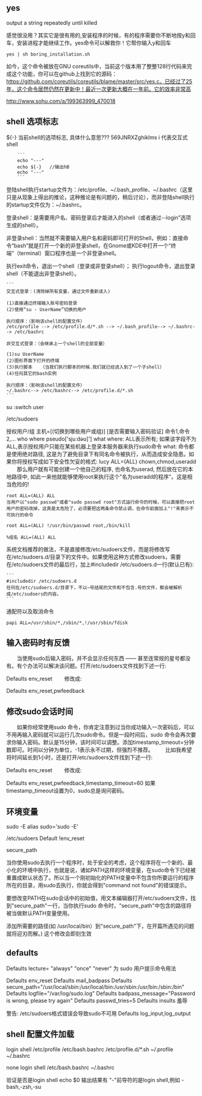 ## yes
output a string repeatedly until killed

感觉很没用？其实它是很有用的,安装程序的时候，有的程序需要你不断地按y和回车，安装进程才能继续工作。yes命令可以解救你！它帮你输入y和回车

```
yes | sh boring_installation.sh

```

如今，这个命令被放在GNU coreutils中，当前这个版本用了整整128行代码来完成这个功能，你可以在github上找到它的源码：https://github.com/coreutils/coreutils/blame/master/src/yes.c。已经过了25年，这个命令居然仍然在更新中！最近一次更新大概在一年前。它的效率非常高

http://www.sohu.com/a/199363999_470018


## shell 选项标志
${-}
    当前shell的选项标志, 具体什么意思???
        569JNRXZghiklms
        i 代表交互式shell

        ```
        echo "---"
        echo ${-}   //输出hB
        echo "---"
        ```

登陆shell执行startup文件为：/etc/profile、~/.bash_profile、~/.bashrc（这里只是从现象上得出的推论，这种推论是有问题的，稍后讨论），而非登陆shell执行的startup文件仅为：~/.bashrc。


登录shell：是需要用户名、密码登录后才能进入的shell（或者通过--login”选项生成的shell）。

非登录shell：当然就不需要输入用户名和密码即可打开的Shell，例如：直接命令“bash”就是打开一个新的非登录shell，在Gnome或KDE中打开一个“终端”（terminal）窗口程序也是一个非登录shell。

执行exit命令，退出一个shell（登录或非登录shell）；
执行logout命令，退出登录shell（不能退出非登录shell）。


    ```
    交互式登录：(清除掉所有变量，通过文件重新读入)

    (1)直接通过终端输入账号密码登录
    (2)使用“su - UserName”切换的用户

    执行顺序：（影响该shell的配置文件）
    /etc/profile --> /etc/profile.d/*.sh --> ~/.bash_profile--> ~/.bashrc--> /etc/bashrc

    非交互式登录：（会继承上一个shell的全部变量）

    (1)su UserName
    (2)图形界面下打开的终端
    (3)执行脚本   （当我们执行脚本的时候.我们就已经进入到了一个子shell）
    (4)任何其它的bash实例

    执行顺序：（影响该shell的配置文件）
    ~/.bashrc--> /etc/bashrc--> /etc/profile.d/*.sh
    ```



su :switch user

/etc/sudoers

授权用户/组 主机=[(切换到哪些用户或组)] [是否需要输入密码验证] 命令1,命令2,...
who where pseudo['sjuːdəʊ]'] what
    where: ALL表示所有; 如果该字段不为ALL,表示授权用户只能在某些机器上登录本服务器来执行sudo命令
    what: 命令都是使用绝对路径, 这是为了避免目录下有同名命令被执行，从而造成安全隐患。如果你将授权写成如下安全性欠妥的格式:
        lucy ALL=(ALL) chown,chmod,useradd
    　　那么用户就有可能创建一个他自己的程序, 也命名为userad, 然后放在它的本地路径中, 如此一来他就能够使用root来执行这个"名为useradd的程序"。这是相当危险的!


    root ALL=(ALL) ALL
    当用户以"sudo passwd"或者"sudo passwd root"方式运行命令的时候，可以直接把root用户的密码改掉，这真是太危险了，必须要把这两条命令禁止调，在命令前面加上"!"来表示不可执行的命令

    root ALL=(ALL) !/usr/bin/passwd root,/bin/kill

    %组名 ALL=(ALL) ALL


系统文档推荐的做法，不是直接修改/etc/sudoers文件，而是将修改写在/etc/sudoers.d/目录下的文件中。如果使用这种方式修改sudoers，需要在/etc/sudoers文件的最后行，加上#includedir /etc/sudoers.d一行(默认已有):

    ```
    #includedir /etc/sudoers.d
    任何在/etc/sudoers.d/目录下，不以~号结尾的文件和不包含.号的文件，都会被解析成/etc/sudoers的内容。
    ```

通配符以及取消命令
```
papi ALL=/usr/sbin/*,/sbin/*,!/usr/sbin/fdisk
```
## 输入密码时有反馈
　　当使用sudo后输入密码，并不会显示任何东西 —— 甚至连常规的星号都没有。有个办法可以解决该问题。打开/etc/sudoers文件找到下述一行:

Defaults env_reset
　　修改成:

Defaults env_reset,pwfeedback

## 修改sudo会话时间
　　如果你经常使用sudo 命令，你肯定注意到过当你成功输入一次密码后，可以不用再输入密码就可以运行几次sudo命令。但是一段时间后，sudo 命令会再次要求你输入密码。默认是15分钟，该时间可以调整。添加timestamp_timeout=分钟数即可。时间以分钟为单位，-1表示永不过期，但强烈不推荐。
　　比如我希望将时间延长到1小时，还是打开/etc/sudoers文件找到下述一行:

Defaults env_reset
　　修改成:

Defaults env_reset,pwfeedback,timestamp_timeout=60
     如果timestamp_timeout设置为0，sudo总是询问密码。

## 环境变量
sudo -E 
alias sudo='sudo -E'

/etc/sudoers 
    Default !env_reset

secure_path

当你使用sudo去执行一个程序时，处于安全的考虑，这个程序将在一个新的、最小化的环境中执行，也就是说，诸如PATH这样的环境变量，在sudo命令下已经被重置成默认状态了。所以当一个刚初始化的PATH变量中不包含你所要运行的程序所在的目录，用sudo去执行，你就会得到"command not found"的错误提示。

要想改变PATH在sudo会话中的初始值，用文本编辑器打开/etc/sudoers文件，找到"secure_path"一行，当你执行sudo 命令时，"secure_path"中包含的路径将被当做默认PATH变量使用。

添加所需要的路径(如 /usr/local/bin）到"secure_path"下，在开篇所遇见的问题就将迎刃而解。)
这个修改会即刻生效


## defaults

Defaults    lecture=
    "always"
    "once"
    "never"
    为 sudo 用户提示命令用法

Defaults    env_reset
Defaults    mail_badpass
Defaults    secure_path="/usr/local/sbin:/usr/local/bin:/usr/sbin:/usr/bin:/sbin:/bin"
Defaults    logfile="/var/log/sudo.log"
Defaults    badpass_message="Password is wrong, please try again"
Defaults    passwd_tries=5
Defaults    insults 羞辱

警告: /etc/sudoers格式错误会导致sudo不可用
Defaults    log_input,log_output


## shell 配置文件加载

login shell
    /etc/profile
        /etc/bash.bashrc
        /etc/profile.d/*.sh
    ~/.profile
        ~/.bashrc

none login shell
    /etc/bash.bashrc
    ~/.bashrc

验证是否是login shell
echo $0
输出结果有 "-"前导符的是login shell,例如 -bash,-zsh,-su
